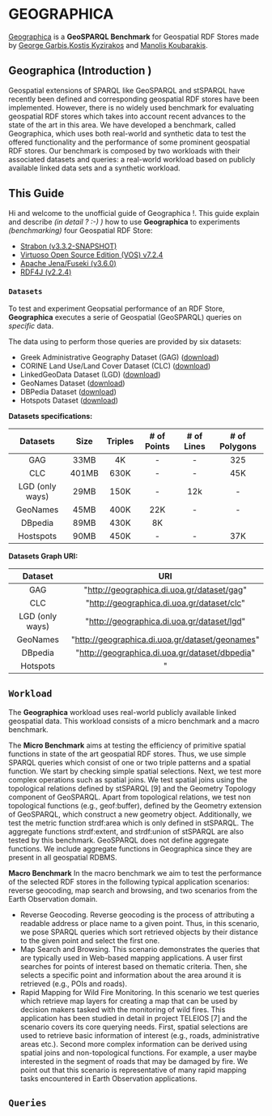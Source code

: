 # GEOGRAPHICA #

[Geographica](http://geographica.di.uoa.gr/) is a **GeoSPARQL Benchmark** for Geospatial RDF Stores made by [George Garbis](http://users.uoa.gr/~ggarbis/),[Kostis Kyzirakos](http://cgi.di.uoa.gr/~kkyzir/) and [Manolis Koubarakis](http://cgi.di.uoa.gr/~koubarak/).

## Geographica (Introduction )


Geospatial extensions of SPARQL like GeoSPARQL and stSPARQL have recently been defined and corresponding geospatial RDF stores have been implemented. However, there is no widely used benchmark for evaluating geospatial RDF stores which takes into account recent advances to the state of the art in this area. We have developed a benchmark, called Geographica, which uses both real-world and synthetic data to test the offered functionality and the performance of some prominent geospatial RDF stores. Our benchmark is composed by two workloads with their associated datasets and queries: a real-world workload based on publicly available linked data sets and a synthetic workload.

## This Guide
Hi and welcome to the unofficial guide of Geographica !. This guide explain and describe *(in detail ? :-) )* how to use **Geographica** to experiments *(benchmarking)* four Geospatial RDF Store:
+ [Strabon (v3.3.2-SNAPSHOT)](http://geographica.di.uoa.gr/)
+ [Virtuoso Open Source Edition (VOS) v7.2.4](http://virtuoso.openlinksw.com/dataspace/doc/dav/wiki/Main/)
+ [Apache Jena/Fuseki (v3.6.0)](https://jena.apache.org/)
+ [RDF4J (v2.2.4)](http://rdf4j.org/)



### `Datasets`
To test and experiment Geopsatial performance of an RDF Store, **Geographica** executes a serie of Geospatial (GeoSPARQL) queries on *specific* data.

The data using to perform those queries are provided by six datasets:

+ Greek Administrative Geography Dataset (GAG) ([download](http://geographica.di.uoa.gr/datasets/gag.tar.gz))
+ CORINE Land Use/Land Cover Dataset (CLC) ([download](http://geographica.di.uoa.gr/datasets/corine.tar.gz))
+ LinkedGeoData Dataset (LGD) ([download](http://geographica.di.uoa.gr/datasets/linkedgeodata.tar.gz))
+ GeoNames Dataset ([download](http://geographica.di.uoa.gr/datasets/geonames.tar.gz))
+ DBPedia Dataset ([download](http://geographica.di.uoa.gr/datasets/dbpedia.tar.gz))
+ Hotspots Dataset ([download](http://geographica.di.uoa.gr/datasets/hotspots.tar.gz))
  
  
  
  
  
__Datasets specifications:__

|     Datasets     | Size  | Triples | # of Points   | # of Lines | # of Polygons |
|:---------------:|:-------:|:---------:|:-------------:|:------------:|:-----------:|
|       GAG       |  33MB |    4K   |      -      |      -     |    325    |
|       CLC       | 401MB | 630K    | -           | -          | 45K       |
| LGD (only ways) | 29MB  | 150K    | -           | 12k        | -         |
|     GeoNames    | 45MB  | 400K    | 22K         | -          | -         |
|     DBpedia     | 89MB  | 430K    | 8K          |            |           |
|      Hostspots           | 90MB      |  450K       | -             | -            |  37K          |



__Datasets Graph URI:__

|     Dataset     	|                    URI                    	|
|:---------------:	|:-----------------------------------------------:	|
|       GAG       	|    "http://geographica.di.uoa.gr/dataset/gag"   	|
|       CLC       	|    "http://geographica.di.uoa.gr/dataset/clc"   	|
| LGD (only ways) 	|    "http://geographica.di.uoa.gr/dataset/lgd"   	|
|     GeoNames    	| "http://geographica.di.uoa.gr/dataset/geonames" 	|
|     DBpedia     	|  "http://geographica.di.uoa.gr/dataset/dbpedia" 	|
|     Hotspots    	| "


## `Workload`
The **Geographica** workload uses real-world publicly available linked geospatial data. This workload consists of a micro benchmark and a macro benchmark. 

The **Micro Benchmark** aims at testing the efficiency of primitive spatial functions in state of the art geospatial RDF stores. Thus, we use simple SPARQL queries which consist of one or two triple patterns and a spatial function. We start by checking simple spatial selections. Next, we test more complex operations such as spatial joins. We test spatial joins using the
topological relations defined by stSPARQL [9] and the Geometry Topology component of GeoSPARQL.
Apart from topological relations, we test non topological functions (e.g., geof:buffer), defined by the Geometry extension of GeoSPARQL, which construct a new geometry object. Additionally, we test the metric function strdf:area which is only defined in stSPARQL. The aggregate functions strdf:extent, and strdf:union of stSPARQL are also tested by this benchmark. GeoSPARQL does not define aggregate functions. We include aggregate functions in Geographica since they are present in all geospatial RDBMS.

**Macro Benchmark**
In the macro benchmark we aim to test the performance of the selected RDF stores in the following typical application scenarios: reverse geocoding, map search and browsing, and two scenarios from the Earth Observation domain.
+ Reverse Geocoding.
Reverse geocoding is the process of attributing a readable address or place name to a given point. Thus, in this scenario, we pose SPARQL queries which sort retrieved objects by their distance to the given point and select the first one.
+ Map Search and Browsing.
 This scenario demonstrates the queries that are typically used in Web-based mapping applications. A user first searches for points  of interest based on thematic criteria. Then, she selects a specific point and information about the area around it is retrieved (e.g., POIs and roads).
+ Rapid Mapping for Wild Fire Monitoring.
 In this scenario we test queries which retrieve map layers for creating a map that can be used by decision makers tasked with the monitoring of wild fires. This application has been studied in detail in project TELEIOS [7] and the scenario covers its core querying needs. First, spatial selections are used to retrieve basic information of interest (e.g., roads, administrative areas etc.). Second more complex information can be derived using spatial joins and non-topological functions. For example, a user maybe interested in the segment of roads that may be damaged by fire. We point out that this scenario is representative of many rapid mapping tasks encountered in Earth Observation applications.

  
  
## `Queries`
  
  
